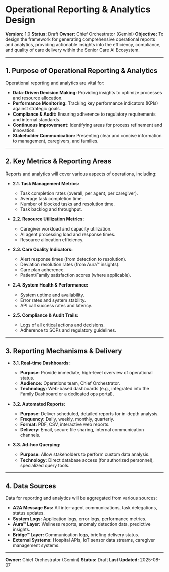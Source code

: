# Operational Reporting & Analytics Design

**Version:** 1.0
**Status:** Draft
**Owner:** Chief Orchestrator (Gemini)
**Objective:** To design the framework for generating comprehensive operational reports and analytics, providing actionable insights into the efficiency, compliance, and quality of care delivery within the Senior Care AI Ecosystem.

---

## 1. Purpose of Operational Reporting & Analytics

Operational reporting and analytics are vital for:

*   **Data-Driven Decision Making:** Providing insights to optimize processes and resource allocation.
*   **Performance Monitoring:** Tracking key performance indicators (KPIs) against strategic goals.
*   **Compliance & Audit:** Ensuring adherence to regulatory requirements and internal standards.
*   **Continuous Improvement:** Identifying areas for process refinement and innovation.
*   **Stakeholder Communication:** Presenting clear and concise information to management, caregivers, and families.

---

## 2. Key Metrics & Reporting Areas

Reports and analytics will cover various aspects of operations, including:

*   **2.1. Task Management Metrics:**
    *   Task completion rates (overall, per agent, per caregiver).
    *   Average task completion time.
    *   Number of blocked tasks and resolution time.
    *   Task backlog and throughput.

*   **2.2. Resource Utilization Metrics:**
    *   Caregiver workload and capacity utilization.
    *   AI agent processing load and response times.
    *   Resource allocation efficiency.

*   **2.3. Care Quality Indicators:**
    *   Alert response times (from detection to resolution).
    *   Deviation resolution rates (from Aura™ insights).
    *   Care plan adherence.
    *   Patient/Family satisfaction scores (where applicable).

*   **2.4. System Health & Performance:**
    *   System uptime and availability.
    *   Error rates and system stability.
    *   API call success rates and latency.

*   **2.5. Compliance & Audit Trails:**
    *   Logs of all critical actions and decisions.
    *   Adherence to SOPs and regulatory guidelines.

---

## 3. Reporting Mechanisms & Delivery

*   **3.1. Real-time Dashboards:**
    *   **Purpose:** Provide immediate, high-level overview of operational status.
    *   **Audience:** Operations team, Chief Orchestrator.
    *   **Technology:** Web-based dashboards (e.g., integrated into the Family Dashboard or a dedicated ops portal).

*   **3.2. Automated Reports:**
    *   **Purpose:** Deliver scheduled, detailed reports for in-depth analysis.
    *   **Frequency:** Daily, weekly, monthly, quarterly.
    *   **Format:** PDF, CSV, interactive web reports.
    *   **Delivery:** Email, secure file sharing, internal communication channels.

*   **3.3. Ad-hoc Querying:**
    *   **Purpose:** Allow stakeholders to perform custom data analysis.
    *   **Technology:** Direct database access (for authorized personnel), specialized query tools.

---

## 4. Data Sources

Data for reporting and analytics will be aggregated from various sources:

*   **A2A Message Bus:** All inter-agent communications, task delegations, status updates.
*   **System Logs:** Application logs, error logs, performance metrics.
*   **Aura™ Layer:** Wellness reports, anomaly detection data, predictive insights.
*   **Bridge™ Layer:** Communication logs, briefing delivery status.
*   **External Systems:** Hospital APIs, IoT sensor data streams, caregiver management systems.

---

**Owner:** Chief Orchestrator (Gemini)
**Status:** Draft
**Last Updated:** 2025-08-07
